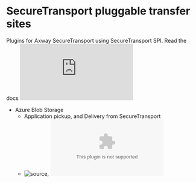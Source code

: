 # SecureTransport pluggable transfer sites
Plugins for Axway SecureTransport using SecureTransport SPI. Read the docs ![here](https://docs.axway.com/bundle/SecureTransport_536_DeveloperGuide_allOS_en_HTML5/page/Content/DevelopersGuide/function/custom_connector.htm)

* Azure Blob Storage
  * Application pickup, and Delivery from SecureTransport
  * ![source](azure-blob-plugin), ![dist](azure-blob-plugin/distribution/azure-blob-plugin.tar)

